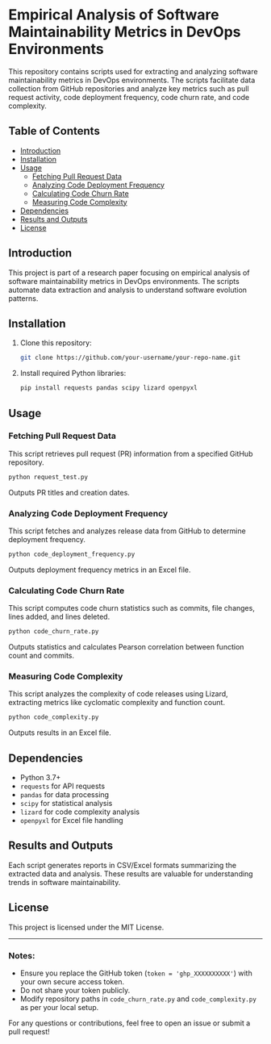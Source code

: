 # Empirical Analysis of Software Maintainability Metrics in DevOps Environments

This repository contains scripts used for extracting and analyzing software maintainability metrics in DevOps environments. The scripts facilitate data collection from GitHub repositories and analyze key metrics such as pull request activity, code deployment frequency, code churn rate, and code complexity.

## Table of Contents
- [Introduction](#introduction)
- [Installation](#installation)
- [Usage](#usage)
  - [Fetching Pull Request Data](#fetching-pull-request-data)
  - [Analyzing Code Deployment Frequency](#analyzing-code-deployment-frequency)
  - [Calculating Code Churn Rate](#calculating-code-churn-rate)
  - [Measuring Code Complexity](#measuring-code-complexity)
- [Dependencies](#dependencies)
- [Results and Outputs](#results-and-outputs)
- [License](#license)

## Introduction
This project is part of a research paper focusing on empirical analysis of software maintainability metrics in DevOps environments. The scripts automate data extraction and analysis to understand software evolution patterns.

## Installation
1. Clone this repository:
   ```sh
   git clone https://github.com/your-username/your-repo-name.git
   ```
2. Install required Python libraries:
   ```sh
   pip install requests pandas scipy lizard openpyxl
   ```

## Usage
### Fetching Pull Request Data
This script retrieves pull request (PR) information from a specified GitHub repository.
```sh
python request_test.py
```
Outputs PR titles and creation dates.

### Analyzing Code Deployment Frequency
This script fetches and analyzes release data from GitHub to determine deployment frequency.
```sh
python code_deployment_frequency.py
```
Outputs deployment frequency metrics in an Excel file.

### Calculating Code Churn Rate
This script computes code churn statistics such as commits, file changes, lines added, and lines deleted.
```sh
python code_churn_rate.py
```
Outputs statistics and calculates Pearson correlation between function count and commits.

### Measuring Code Complexity
This script analyzes the complexity of code releases using Lizard, extracting metrics like cyclomatic complexity and function count.
```sh
python code_complexity.py
```
Outputs results in an Excel file.

## Dependencies
- Python 3.7+
- `requests` for API requests
- `pandas` for data processing
- `scipy` for statistical analysis
- `lizard` for code complexity analysis
- `openpyxl` for Excel file handling

## Results and Outputs
Each script generates reports in CSV/Excel formats summarizing the extracted data and analysis. These results are valuable for understanding trends in software maintainability.

## License
This project is licensed under the MIT License.

---

### Notes:
- Ensure you replace the GitHub token (`token = 'ghp_XXXXXXXXXX'`) with your own secure access token.
- Do not share your token publicly.
- Modify repository paths in `code_churn_rate.py` and `code_complexity.py` as per your local setup.

For any questions or contributions, feel free to open an issue or submit a pull request!

